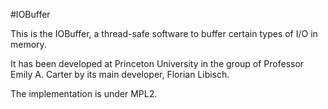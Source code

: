 #IOBuffer

This is the IOBuffer, a thread-safe software to buffer certain types of I/O in memory.

It has been developed at Princeton University in the group of Professor Emily A. Carter by its main developer, Florian Libisch.

The implementation is under MPL2.
